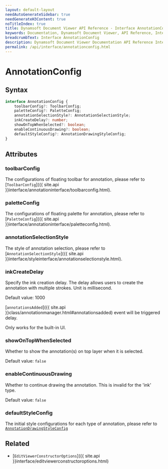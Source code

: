 ```yaml
---
layout: default-layout
needAutoGenerateSidebar: true
needGenerateH3Content: true
noTitleIndex: true
title: Dynamsoft Document Viewer API Reference - Interface AnnotationConfig
keywords: Documentation, Dynamsoft Document Viewer, API Reference, Interface AnnotationConfig
breadcrumbText: Interface AnnotationConfig
description: Dynamsoft Document Viewer Documentation API Reference Interface AnnotationConfig Page
permalink: /api/interface/annotationconfig.html
---
```


# AnnotationConfig

## Syntax

```typescript
interface AnnotationConfig {
    toolbarConfig?: ToolbarConfig;
    paletteConfig?: PaletteConfig;
    annotationSelectionStyle?: AnnotationSelectionStyle;
    inkCreateDelay?: number; 
    showOnTopWhenSelected?: boolean; 
    enableContinuousDrawing?: boolean;
    defaultStyleConfig?: AnnotationDrawingStyleConfig;
}
```

## Attributes

### toolbarConfig

The configurations of floating toolbar for annotation, please refer to [`ToolbarConfig`]({{ site.api }}interface/annotationinterface/toolbarconfig.html).

### paletteConfig

The configurations of floating palette for annotation, please refer to [`PaletteConfig`]({{ site.api }}interface/annotationinterface/paletteconfig.html).

### annotationSelectionStyle

The style of annotation selection, please refer to [`AnnotationSelectionStyle`]({{ site.api }}interface/styleinterface/annotationselectionstyle.html).

### inkCreateDelay

Specify the ink creation delay. The delay allows users to create the annotation with multiple strokes. Unit is millisecond.

Default value: 1000

[`annotationsAdded`]({{ site.api }}class/annotationmanager.html#annotationsadded) event will be triggered delay.

Only works for the built-in UI.

### showOnTopWhenSelected

Whether to show the annotation(s) on top layer when it is selected. 

Default value: `false`

### enableContinuousDrawing

Whether to continue drawing the annotation. This is invalid for the 'ink' type.

Default value: `false`

### defaultStyleConfig

The initial style configurations for each type of annotation, please refer to [`AnnotationDrawingStyleConfig`](/api/interface/styleinterface/annotationdrawingstyleconfig.md)

## Related

- [`EditViewerConstructorOptions`]({{ site.api }}interface/editviewerconstructoroptions.html)
